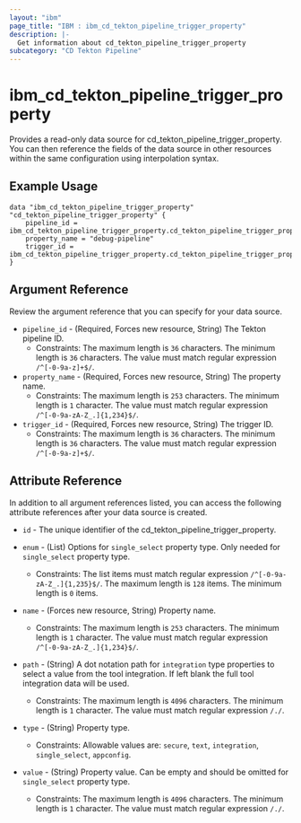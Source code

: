 ```yaml
---
layout: "ibm"
page_title: "IBM : ibm_cd_tekton_pipeline_trigger_property"
description: |-
  Get information about cd_tekton_pipeline_trigger_property
subcategory: "CD Tekton Pipeline"
---
```


# ibm_cd_tekton_pipeline_trigger_property

Provides a read-only data source for cd_tekton_pipeline_trigger_property. You can then reference the fields of the data source in other resources within the same configuration using interpolation syntax.

## Example Usage

```hcl
data "ibm_cd_tekton_pipeline_trigger_property" "cd_tekton_pipeline_trigger_property" {
	pipeline_id = ibm_cd_tekton_pipeline_trigger_property.cd_tekton_pipeline_trigger_property.pipeline_id
	property_name = "debug-pipeline"
	trigger_id = ibm_cd_tekton_pipeline_trigger_property.cd_tekton_pipeline_trigger_property.trigger_id
}
```

## Argument Reference

Review the argument reference that you can specify for your data source.

* `pipeline_id` - (Required, Forces new resource, String) The Tekton pipeline ID.
  * Constraints: The maximum length is `36` characters. The minimum length is `36` characters. The value must match regular expression `/^[-0-9a-z]+$/`.
* `property_name` - (Required, Forces new resource, String) The property name.
  * Constraints: The maximum length is `253` characters. The minimum length is `1` character. The value must match regular expression `/^[-0-9a-zA-Z_.]{1,234}$/`.
* `trigger_id` - (Required, Forces new resource, String) The trigger ID.
  * Constraints: The maximum length is `36` characters. The minimum length is `36` characters. The value must match regular expression `/^[-0-9a-z]+$/`.

## Attribute Reference

In addition to all argument references listed, you can access the following attribute references after your data source is created.

* `id` - The unique identifier of the cd_tekton_pipeline_trigger_property.
* `enum` - (List) Options for `single_select` property type. Only needed for `single_select` property type.
  * Constraints: The list items must match regular expression `/^[-0-9a-zA-Z_.]{1,235}$/`. The maximum length is `128` items. The minimum length is `0` items.

* `name` - (Forces new resource, String) Property name.
  * Constraints: The maximum length is `253` characters. The minimum length is `1` character. The value must match regular expression `/^[-0-9a-zA-Z_.]{1,234}$/`.

* `path` - (String) A dot notation path for `integration` type properties to select a value from the tool integration. If left blank the full tool integration data will be used.
  * Constraints: The maximum length is `4096` characters. The minimum length is `1` character. The value must match regular expression `/./`.

* `type` - (String) Property type.
  * Constraints: Allowable values are: `secure`, `text`, `integration`, `single_select`, `appconfig`.

* `value` - (String) Property value. Can be empty and should be omitted for `single_select` property type.
  * Constraints: The maximum length is `4096` characters. The minimum length is `1` character. The value must match regular expression `/./`.

